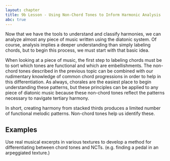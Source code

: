 ```yaml
---
layout: chapter
title: 9b Lesson - Using Non-Chord Tones to Inform Harmonic Analysis
abc: true
---
```


Now that we have the tools to understand and classify harmonies, we can analyze almost any piece of music written using the diatonic system. Of course, analysis implies a deeper understanding than simply labeling chords, but to begin this process, we must start with that basic idea.

When looking at a piece of music, the first step to labeling chords must be to sort which tones are functional and which are embellishments. The non-chord tones described in the previous topic can be combined with our rudimentary knowledge of common chord progressions in order to help in this differentiation. As always, chorales are the easiest place to begin understanding these patterns, but these principles can be applied to any piece of diatonic music because these non-chord tones reflect the patterns necessary to navigate tertiary harmony.

In short, creating harmony from stacked thirds produces a limited number of functional melodic patterns. Non-chord tones help us identify these.

## Examples

Use real musical excerpts in various textures to develop a method for differentiating between chord tones and NCTs. (e.g. finding a pedal in an arpeggiated texture.)